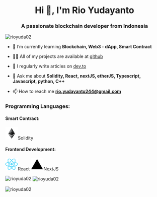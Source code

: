 <h1 align="center">Hi 👋, I'm Rio Yudayanto</h1>
<h3 align="center">A passionate blockchain developer from Indonesia</h3>

<p align="left"> <img src="https://komarev.com/ghpvc/?username=rioyuda02&label=Profile%20views&color=0e75b6&style=flat" alt="rioyuda02" /> </p>


- 🌱 I’m currently learning **Blockchain, Web3 - dApp, Smart Contract**

- 👨‍💻 All of my projects are available at [github](https://github.com/rioyuda02)

- 📝 I regularly write articles on [dev.to](https://dev.to/rioyuda02)

- 💬 Ask me about **Solidity, React, nextJS, etherJS, Typescript, Javascript, python, C++**

- 📫 How to reach me **rio.yudayanto244@gmail.com**


<h3 align="left">Programming Languages:</h3>
<h4 align="left">Smart Contract:</h4>
<p align="left">  
<a href="https://docs.soliditylang.org/en/v0.8.26/" target="_blank" rel="noreferrer"> <img src="https://raw.githubusercontent.com/rioyuda02/Icons/main/Solidity/ethereum.svg" alt="Solidity" width="40" height="40"/></a><span>Solidity</span>

<h4 align="left">Frontend Development:</h4>
<p align="left">  
<a href="https://react.dev/" target="_blank" rel="noreferrer"> <img src="https://raw.githubusercontent.com/rioyuda02/Icons/main/React/react.svg" alt="React" width="40" height="40"/></a><span>React</span><span>     </span>
<a href="https://nextjs.org/" target="_blank" rel="noreferrer"> <img src="https://raw.githubusercontent.com/rioyuda02/Icons/main/NextJSbyVercel/vercel.svg" alt="React" width="40" height="40"/></a><span>NextJS</span>
  
</p>

<p><img align="left" src="https://github-readme-stats.vercel.app/api/top-langs?username=rioyuda02&show_icons=true&locale=en&layout=compact" alt="rioyuda02" /></p>

<p>&nbsp;<img align="center" src="https://github-readme-stats.vercel.app/api?username=rioyuda02&show_icons=true&locale=en" alt="rioyuda02" /></p>

<p><img align="center" src="https://github-readme-streak-stats.herokuapp.com/?user=rioyuda02&" alt="rioyuda02" /></p>
